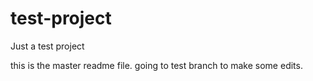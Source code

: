 # test-project
Just a test project


this is the master readme file.
going to test branch to make some edits.
